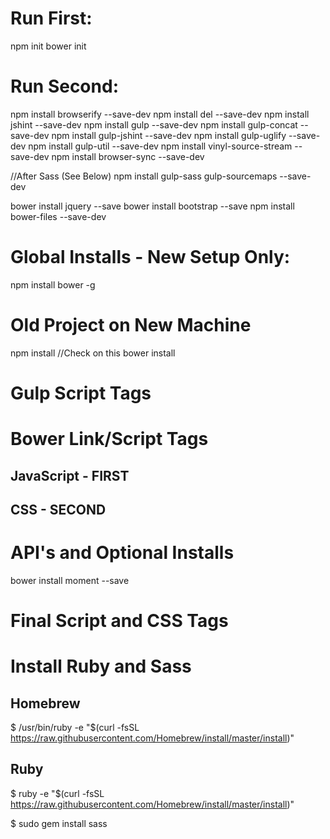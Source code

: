 # Run First:
npm init
bower init

# Run Second:
npm install browserify --save-dev
npm install del --save-dev
npm install jshint --save-dev
npm install gulp --save-dev
npm install gulp-concat --save-dev
npm install gulp-jshint --save-dev
npm install gulp-uglify --save-dev
npm install gulp-util --save-dev
npm install vinyl-source-stream --save-dev
npm install browser-sync --save-dev

//After Sass (See Below)
npm install gulp-sass gulp-sourcemaps --save-dev

bower install jquery --save
bower install bootstrap --save
npm install bower-files --save-dev

# Global Installs - New Setup Only:

npm install bower -g

# Old Project on New Machine
npm install //Check on this
bower install

# Gulp Script Tags


# Bower Link/Script Tags

## JavaScript - FIRST
<script src="bower_components/jquery/dist/jquery.min.js"></script>
<script src="bower_components/bootstrap/dist/js/bootstrap.min.js"></script>


## CSS - SECOND
<link rel="stylesheet" href="bower_components/bootstrap/dist/css/bootstrap.min.css">

# API's and Optional Installs
bower install moment --save
<script src="bower_components/moment/min/moment.min.js"></script>

# Final Script and CSS Tags

<link rel="stylesheet" href="build/css/vendor.css">
<script src="build/js/vendor.min.js"></script>
<script type="text/javascript" src="build/js/app.js"></script>

# Install Ruby and Sass

## Homebrew
$ /usr/bin/ruby -e "$(curl -fsSL https://raw.githubusercontent.com/Homebrew/install/master/install)"

## Ruby
$ ruby -e "$(curl -fsSL https://raw.githubusercontent.com/Homebrew/install/master/install)"

$ sudo gem install sass
